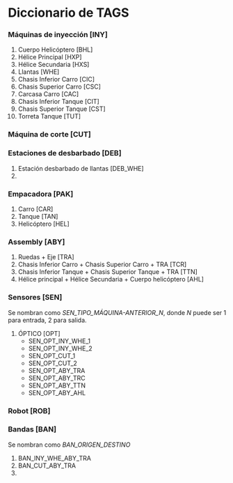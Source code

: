 # Diccionario de TAGS
### Máquinas de inyección [INY]
1. Cuerpo Helicóptero [BHL]
2. Hélice Principal [HXP]
3. Hélice Secundaria [HXS]
4. Llantas [WHE]
5. Chasis Inferior Carro [CIC]
6. Chasis Superior Carro [CSC]
7. Carcasa Carro [CAC]
8. Chasis Inferior Tanque [CIT]
9. Chasis Superior Tanque [CST]
10. Torreta Tanque [TUT]
### Máquina de corte [CUT]
### Estaciones de desbarbado [DEB]
1. Estación desbarbado de llantas [DEB_WHE]
2. 
### Empacadora [PAK]
1. Carro [CAR]
2. Tanque [TAN]
3. Helicóptero [HEL]
### Assembly [ABY]
1. Ruedas + Eje [TRA]
2. Chasis Inferior Carro + Chasis Superior Carro + TRA [TCR]
3. Chasis Inferior Tanque + Chasis Superior Tanque + TRA [TTN]
4. Hélice principal + Hélice Secundaria + Cuerpo helicóptero [AHL]
### Sensores [SEN]
Se nombran como _SEN_TIPO_MÁQUINA-ANTERIOR_N_, donde _N_ puede ser 1 para entrada, 2 para salida.
1. ÓPTICO [OPT]
    *	SEN_OPT_INY_WHE_1
    *	SEN_OPT_INY_WHE_2
    *	SEN_OPT_CUT_1
    *	SEN_OPT_CUT_2
    *	SEN_OPT_ABY_TRA
    *	SEN_OPT_ABY_TRC
    *	SEN_OPT_ABY_TTN
    *	SEN_OPT_ABY_AHL
### Robot [ROB]
### Bandas [BAN]
Se nombran como _BAN_ORIGEN_DESTINO_
1. BAN_INY_WHE_ABY_TRA
2. BAN_CUT_ABY_TRA
3. 
